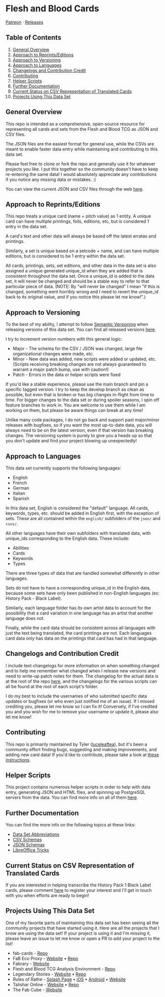 # Flesh and Blood Cards
[Patreon](https://www.patreon.com/TheFabCube) &#183; [Releases](https://github.com/the-fab-cube/flesh-and-blood-cards/releases)

## Table of Contents
1. [General Overview](#general-overview)
2. [Approach to Reprints/Editions](#approach-to-reprintseditions)
3. [Approach to Versioning](#approach-to-versioning)
4. [Approach to Languages](#approach-to-languages)
5. [Changelogs and Contribution Credit](#changelogs-and-contribution-credit)
6. [Contributing](#contributing)
7. [Helper Scripts](#helper-scripts)
8. [Further Documentation](#further-documentation)
9. [Current Status on CSV Representation of Translated Cards](#current-status-on-csv-representation-of-translated-cards)
10. [Projects Using This Data Set](#projects-using-this-data-set)

## General Overview
This repo is intended as a comprehensive, open-source resource for representing all cards and sets from the Flesh and Blood TCG as JSON and CSV files.

The JSON files are the easiest format for general use, while the CSVs are meant to enable faster data entry while maintaining and contributing to this data set.

Please feel free to clone or fork the repo and generally use it for whatever projects you like. I put this together so the community doesn't have to keep re-entering the same data! I would absolutely appreciate any contributions if you notice any missing data or mistakes. :)

You can view the current JSON and CSV files through the web [here](https://the-fab-cube.github.io/flesh-and-blood-cards/).


## Approach to Reprints/Editions
This repo treats a unique card (name + pitch value) as 1 entity. A unique card can have multiple printings, foils, editions, etc, but is considered 1 entry in the data set.

A card's text and other data will always be based off the latest erratas and printings.

Similarly, a set is unique based on a setcode + name, and can have multiple editions, but is considered to be 1 entry within the data set.

All cards, printings, sets, set editions, and other data in the data set is also assigned a unique generated unique_id when they are added that is consistent throughout the data set. Once a unique_id is added to the data set, it will never be changed and should be a stable way to refer to that particular piece of data. (NOTE: By "will never be changed" I mean "if this is changed, something went horribly wrong and I need to revert the unique_id back to its original value, and if you notice this please let me know!".)


## Approach to Versioning
To the best of my ability, I attempt to follow [Semantic Versioning](https://semver.org/) when releasing versions of this data set. You can find all released versions [here](https://github.com/the-fab-cube/flesh-and-blood-cards/releases).

I try to increment version numbers with this general logic:

* Major - The schema for the CSV / JSON was changed, large file organizational changes were made, etc.
* Minor - New data was added, new scripts were added or updated, etc. (Scripts receiving breaking changes are not always guaranteed to warrant a major patch bump, use with caution!)
* Patch - Errors in the data or helper scripts were fixed

If you'd like a stable experience, please use the main branch and pin a specific tagged version. I try to keep the develop branch as clean as possible, but even that is broken or has big changes in-flight from time to time. For bigger changes to the data set or during spoiler seasons, I spin off feature branches to work in. You are welcome to use them while I am working on them, but please be aware things can break at any time!

Unlike many code packages, I do not go back and support past major/minor releases with bugfixes, so if you want the most up-to-date data, you will always need to be on the latest version, even if that version has breaking changes. The versioning system is purely to give you a heads up so that you don't update and find your project blowing up unexpectedly!

## Approach to Languages
This data set currently supports the following languages:
- English
- French
- German
- Italian
- Spanish

In this data set, English is considered the "default" language. All cards, keywords, types, etc. should be added in English first, with the exception of sets. These are all contained within the `english/` subfolders of the `json/` and `csvs/`.

All other languages have their own subfolders with translated data, with unique_ids corresponding to the English data. These include:
- Abilities
- Cards
- Keywords
- Types

There are three types of data that are handled somewhat differently in other languages.

Sets do not have to have a corresponding unique_id in the English data, because some sets have only been published in non-English languages (ex: History Pack - Black Label).

Similarly, each language folder has its own artist data to account for the possibility that a card variation in one language has an artist that another language does not.

Finally, while the card data should be consistent across all languages with just the text being translated, the card printings are not. Each languages card data only has data on the printings that card has had in that language.


## Changelogs and Contribution Credit
I include text changelogs for more information on when something changed and to help me remember what changed when I release new versions and need to write-up patch notes for them. The changelog for the actual data is at the root of the repo [here](/changelog.txt), and the changelogs for the various scripts can all be found at the root of each script's folder.

I do my best to include the usernames of who submitted specific data updates or bugfixes (or who even just notified me of an issue). If I missed crediting you, please let me know so I can fix it! Conversely, if I've credited you and you wish for me to remove your username or update it, please also let me know!


## Contributing
This repo is primarily maintained by Tyler ([luceleaftea](https://github.com/luceleaftea)), but it's been a community effort finding bugs, suggesting and making improvements, and adding new card data! If you'd like to contribute, please take a look at [these instructions](/CONTRIBUTING.md).

## Helper Scripts
This project contains numerous helper scripts in order to help with data entry, generating JSON and HTML files, and spinning up PostgreSQL servers from the data. You can find more info on all of them [here](/helper-scripts/README.md).

## Further Documentation
You can find the more info on the following topics at these links:
* [Data Set Abbreviations](/documentation/abbreviations.md)
* [CSV Schemas](/documentation/csv-schemas.md)
* [JSON Schemas](/documentation/json-schemas.md)
* [LibreOffice Tricks](/documentation/libre-office-tricks.md)

## Current Status on CSV Representation of Translated Cards
If you are interested in helping transcribe the History Pack 1 Black Label cards, please comment [here](https://github.com/the-fab-cube/flesh-and-blood-cards/issues/118) to register your interest and I'll get in touch with you when efforts are ready to begin!

## Projects Using This Data Set
One of my favorite parts of maintaining this data set has been seeing all the community projects that have started using it. Here are all the projects that I know are using the data set! If your project is using it and I'm missing it, please leave an issue to let me know or open a PR to add your project to the list!

* fab-cards - [Repo](https://github.com/fabrary/fab-cards)
* FaB Eco Proxy - [Website](https://aongaro.github.io/fab-eco-proxy/) • [Repo](https://github.com/aongaro/fab-eco-proxy)
* Fabrary - [Website](https://fabrary.net/)
* Flesh and Blood TCG Analysis Environment - [Repo](https://github.com/HarrisonTotty/fab)
* Legendary Stories - [Website](https://legendarystories.net/) • [Repo](https://github.com/nathaneastwood/fablore)
* Rules of Rathe - [Splash Page](https://rulesofrathe.com/) • [iOS](https://apps.apple.com/de/app/rules-of-rathe/id1585516530) • [Android](https://play.google.com/store/apps/details?id=com.rulesofrathe&pli=1) • [Website](https://rulesofrathe.com/m/)
* Talishar Online - [Website](https://talishar.net/) • [Repo](https://github.com/Talishar/Talishar)
* The Fab Cube - [Website](https://www.thefabcube.com/)
